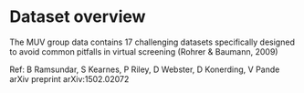 # Dataset overview

The MUV group data contains 17 challenging datasets specifically designed to avoid common pitfalls in virtual screening (Rohrer & Baumann, 2009)

Ref: B Ramsundar, S Kearnes, P Riley, D Webster, D Konerding, V Pande
arXiv preprint arXiv:1502.02072